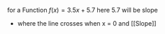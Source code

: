 for a Function 
$f(x) = 3.5x + 5.7$
here 5.7 will be slope
- where the line crosses when x = 0
and [[Slope]] 
